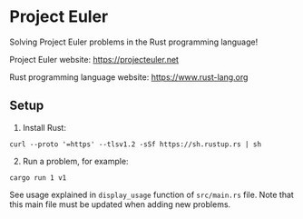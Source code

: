 # Project Euler

Solving Project Euler problems in the Rust programming language!

Project Euler website: <https://projecteuler.net>

Rust programming language website: <https://www.rust-lang.org>

## Setup

1. Install Rust:

```
curl --proto '=https' --tlsv1.2 -sSf https://sh.rustup.rs | sh
```

2. Run a problem, for example:

```
cargo run 1 v1
```

See usage explained in `display_usage` function of `src/main.rs` file.
Note that this main file must be updated when adding new problems.
